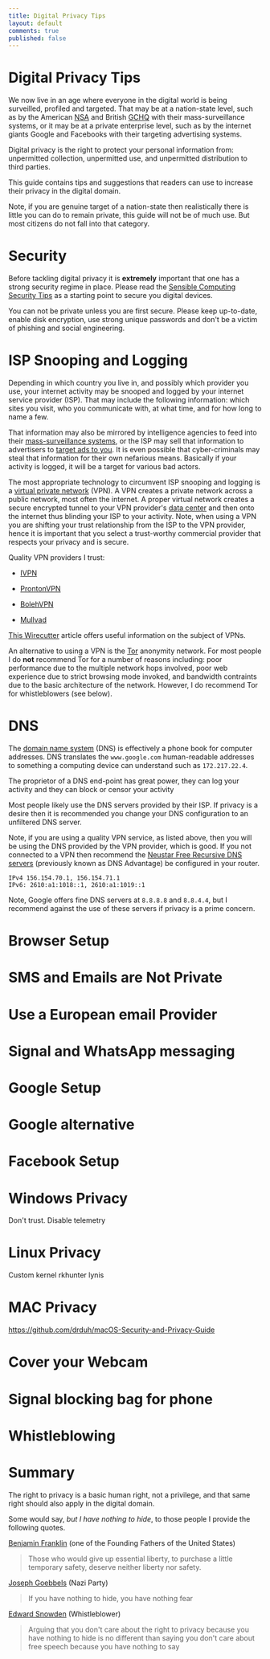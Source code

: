 ```yaml
---
title: Digital Privacy Tips
layout: default
comments: true
published: false
---
```


Digital Privacy Tips
====================

We now live in an age where everyone in the digital world is being surveilled,
profiled and targeted. That may be at a nation-state level, such as by the
American [NSA](https://en.wikipedia.org/wiki/National_Security_Agency) and
British
[GCHQ](https://en.wikipedia.org/wiki/Government_Communications_Headquarters)
with their mass-surveillance systems, or it may be at a private enterprise
level, such as by the internet giants Google and Facebooks with their
targeting advertising systems.

Digital privacy is the right to protect your personal information from:
unpermitted collection, unpermitted use, and unpermitted distribution to third
parties.

This guide contains tips and suggestions that readers can use to increase their
privacy in the digital domain.

Note, if you are genuine target of a nation-state then realistically there is
little you can do to remain private, this guide will not be of much use. But
most citizens do not fall into that category.

Security
========

Before tackling digital privacy it is **extremely** important that one has a
strong security regime in place. Please read the
[Sensible Computing Security
Tips](http://localhost:4000/2017/11/12/sensible-computing-security-tips.html)
as a starting point to secure you digital devices.

You can not be private unless you are first secure. Please keep up-to-date,
enable disk encryption, use strong unique passwords and don't be a victim of
phishing and social engineering.

ISP Snooping and Logging
========================

Depending in which country you live in, and possibly which provider you use,
your internet activity may be snooped and logged by your internet service
provider (ISP). That may include the following information: which sites you
visit, who you communicate with, at what time, and for how long to name a few.

That information may also be mirrored by intelligence agencies to feed into
their [mass-surveillance systems](https://en.wikipedia.org/wiki/Stellar_Wind),
or the ISP may sell that information to advertisers to [target ads to
you](https://www.wired.com/2014/10/verizons-perma-cookie). It is even possible
that cyber-criminals may steal that information for their own nefarious means.
Basically if your activity is logged, it will be a target for various bad
actors.

The most appropriate technology to circumvent ISP snooping and logging is a
[virtual private
network](https://en.wikipedia.org/wiki/Virtual_private_network) (VPN). A VPN
creates a private network across a public network, most often the internet. A
proper virtual network creates a secure encrypted tunnel to your VPN provider's
[data center](https://en.wikipedia.org/wiki/Data_center) and then onto the
internet thus blinding your ISP to your activity. Note, when using a VPN you
are shifting your trust relationship from the ISP to the VPN provider, hence it
is important that you select a trust-worthy commercial provider that respects
your privacy and is secure.

Quality VPN providers I trust:

- [IVPN](https://www.ivpn.net)

- [ProntonVPN](https://protonvpn.com)

- [BolehVPN](https://www.bolehvpn.net)

- [Mullvad](https://mullvad.net/en)

[This Wirecutter](https://thewirecutter.com/reviews/best-vpn-service) article
offers useful information on the subject of VPNs.

An alternative to using a VPN is the
[Tor](https://en.wikipedia.org/wiki/Tor_(anonymity_network)) anonymity network.
For most people I do **not** recommend Tor for a number of reasons including:
poor performance due to the multiple network hops involved, poor web experience
due to strict browsing mode invoked, and bandwidth contraints due to the basic
architecture of the network. However, I do recommend Tor for whistleblowers
(see below).

DNS
===

The [domain name system](https://en.wikipedia.org/wiki/Domain_Name_System)
(DNS) is effectively a phone book for computer addresses. DNS translates the
`www.google.com` human-readable addresses to something a computing device can
understand such as `172.217.22.4`.

The proprietor of a DNS end-point has great power, they can log your activity
and they can block or censor your activity

Most people likely use the DNS servers provided by their ISP. If privacy is a
desire then it is recommended you change your DNS configuration to an
unfiltered DNS server.

Note, if you are using a quality VPN service, as listed above, then you will be
using the DNS provided by the VPN provider, which is good. If you not connected
to a VPN then recommend the [Neustar Free Recursive DNS
servers](https://www.security.neustar/dns-services/recursive-dns) (previously
known as DNS Advantage) be configured in your router.

```
IPv4 156.154.70.1, 156.154.71.1
IPv6: 2610:a1:1018::1, 2610:a1:1019::1
```

Note, Google offers fine DNS servers at `8.8.8.8` and `8.8.4.4`, but I
recommend against the use of these servers if privacy is a prime concern.

Browser Setup
=============

SMS and Emails are Not Private
==============================

Use a European email Provider
=============================

Signal and WhatsApp messaging
=============================

Google Setup
============

Google alternative
==================

Facebook Setup
==============

Windows Privacy
===============

Don't trust.
Disable telemetry

Linux Privacy
=============

Custom kernel
rkhunter
lynis

MAC Privacy
===========

https://github.com/drduh/macOS-Security-and-Privacy-Guide

Cover your Webcam
=================

Signal blocking bag for phone
=============================

Whistleblowing
==============

Summary
=======

The right to privacy is a basic human right, not a privilege, and that same
right should also apply in the digital domain.

Some would say, *but I have nothing to hide*, to those people I provide the
following quotes.

[Benjamin Franklin](https://en.wikipedia.org/wiki/Benjamin_Franklin) (one of the Founding Fathers of the United States)

> Those who would give up essential liberty, to purchase a little temporary
> safety, deserve neither liberty nor safety.

[Joseph Goebbels](https://en.wikipedia.org/wiki/Joseph_Goebbels) (Nazi Party)

> If you have nothing to hide, you have nothing fear

[Edward Snowden](https://en.wikipedia.org/wiki/Edward_Snowden) (Whistleblower)

> Arguing that you don't care about the right to privacy because you have
> nothing to hide is no different than saying you don't care about free speech
> because you have nothing to say

